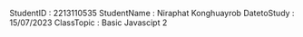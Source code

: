 StudentID : 2213110535
StudentName : Niraphat Konghuayrob
DatetoStudy : 15/07/2023
ClassTopic : Basic Javascipt 2